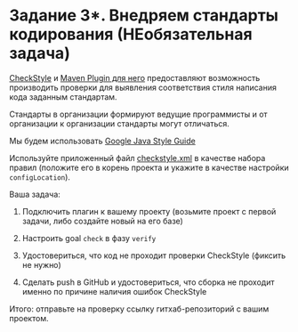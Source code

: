 # Задание 3*. Внедряем стандарты кодирования (НЕобязательная задача) #
[CheckStyle](https://checkstyle.sourceforge.io/) и [Maven Plugin для него](https://maven.apache.org/plugins/maven-checkstyle-plugin/usage.html) предоставляют возможность производить проверки для выявления соответствия стиля написания кода заданным стандартам\.

Стандарты в организации формируют ведущие программисты и от организации к организации стандарты могут отличаться\.

Мы будем использовать [Google Java Style Guide](https://checkstyle.sourceforge.io/styleguides/google-java-style-20180523/javaguide.html)

Используйте приложенный файл [checkstyle.xml](https://raw.githubusercontent.com/netology-code/javaqa2-homeworks/main/files/checkstyle.xml) в качестве набора правил \(положите его в корень проекта и укажите в качестве настройки `configLocation`\)\.

Ваша задача:

1. Подключить плагин к вашему проекту \(возьмите проект с первой задачи, либо создайте новый на его базе\)

2. Настроить goal `check` в фазу `verify`

3. Удостовериться, что код не проходит проверки CheckStyle \(фиксить не нужно\)

4. Сделать push в GitHub и удостовериться, что сборка не проходит именно по причине наличия ошибок CheckStyle

Итого: отправьте на проверку ссылку гитхаб-репозиторий с вашим проектом\.